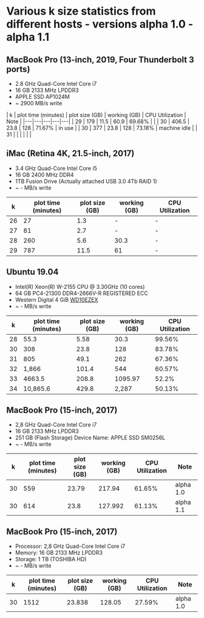 # Various k size statistics from different hosts - versions alpha 1.0 - alpha 1.1

## MacBook Pro (13-inch, 2019, Four Thunderbolt 3 ports)
* 2.8 GHz Quad-Core Intel Core i7
* 16 GB 2133 MHz LPDDR3
* APPLE SSD AP1024M
* ~ 2900 MB/s write

| k  |  plot time (minutes) | plot size (GB)  | working (GB)  | CPU Utilization  | Note |
|---|---|---|---|---|
| 29  |  179 | 11.5  | 60.9  | 69.68%  |   |
| 30  | 406.5  | 23.8  | 128  | 71.67%  | in use  |
| 30  | 377  | 23.8  | 128  | 73.18%  | machine idle  |
| 31  |   |   |   |   |   |

## iMac (Retina 4K, 21.5-inch, 2017)
* 3.4 GHz Quad-Core Intel Core i5
* 16 GB 2400 MHz DDR4
* 1TB Fusion Drive (Actually attached USB 3.0 4Tb RAID 1)
* ~ - MB/s write

| k  |  plot time (minutes) | plot size (GB)  | working (GB)  | CPU Utilization  |
|---|---|---|---|---|
| 26  |  27 | 1.3  | -  | -  |
| 27  | 81  | 2.7  | -  | -  |
| 28  | 260  | 5.6  | 30.3  | -  |
| 29  | 787  | 11.5  | 61  | -  |

## Ubuntu 19.04
* Intel(R) Xeon(R) W-2155 CPU @ 3.30GHz (10 cores)
* 64 GB PC4-21300 DDR4-2666V-R REGISTERED ECC
* Western Digital 4 GiB [WD10EZEX](https://documents.westerndigital.com/content/dam/doc-library/en_us/assets/public/western-digital/product/internal-drives/wd-blue-hdd/data-sheet-wd-blue-pc-hard-drives-2879-771436.pdf)
* ~ - MB/s write

| k  |  plot time (minutes) | plot size (GB)  | working (GB)  | CPU Utilization  |
|---|---|---|---|---|
| 28  |  55.3 | 5.58  | 30.3  | 99.56%  |
| 30  | 308  | 23.8  | 128  | 83.78%  |
| 31  | 805  | 49.1  | 262  | 67.36%  |
| 32  | 1,866  | 101.4  | 544  | 60.57%  |
| 33  | 4663.5  | 208.8  | 1095.97  | 52.2%  |
| 34  | 10,865.6  | 429.8  | 2,287  | 50.13%  |

## MacBook Pro (15-inch, 2017)
* 2,8 GHz Quad-Core Intel Core i7
* 16 GB 2133 MHz LPDDR3
* 251 GB (Flash Storage) Device Name: APPLE SSD SM0256L
* ~ - MB/s write

| k  |  plot time (minutes) | plot size (GB)  | working (GB)  | CPU Utilization  | Note |
|---|---|---|---|---|---|
| 30  |  559 | 23.79  | 217.94  | 61.65%  | alpha 1.0 |
| 30  | 614  | 23.8  | 127.992  | 61.13%  | alpha 1.1 |

## MacBook Pro (15-inch, 2017)
* Processor: 2,8 GHz Quad-Core Intel Core i7
* Memory: 16 GB 2133 MHz LPDDR3
* Storage: 1 TB (TOSHIBA HD)
* ~ - MB/s write

| k  |  plot time (minutes) | plot size (GB)  | working (GB)  | CPU Utilization  | Note |
|---|---|---|---|---|---|
| 30  |  1512 | 23.838  | 128.05  | 27.59%  | alpha 1.0 |    |

